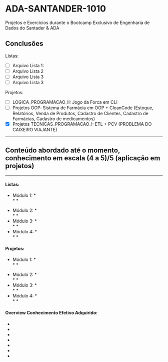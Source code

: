 # ADA-SANTANDER-1010
Projetos e Exercícios durante o Bootcamp Exclusivo de Engenharia de Dados do Santader & ADA


## Conclusões

Listas:
- [ ] Arquivo Lista 1:
- [ ] Arquivo Lista 2
- [ ] Arquivo Lista 3
- [ ] Arquivo Lista 3

Projetos:
- [ ] LOGICA_PROGRAMACAO_II: Jogo da Forca em CLI
- [ ] Projetos OOP: Sistema de Farmácia em OOP + CleanCode (Estoque, Relatórios, Venda de Produtos, Cadastro de Clientes, Cadastro de Farmácias, Cadastro de medicamentos)
- [x] Projetos TECNICAS_PROGRAMACAO_I: ETL + PCV (PROBLEMA DO CAIXEIRO VIAJANTE)
---

## Conteúdo abordado até o momento, conhecimento em escala (4 a 5)/5 (aplicação em projetos)
---

#### Listas:
* Módulo 1:
    *  
    *
    * 
- Módulo 2:
    *  
    *
    * 
- Módulo 3:
    *  
    *
    * 
- Módulo 4:
    *  
    *
    *

#### Projetos:
* Módulo 1:
    *  
    *
    * 
- Módulo 2:
    *  
    *
    * 
- Módulo 3:
    *  
    *
    * 
- Módulo 4:
    *  
    *
    *


#### Overview Conhecimento Efetivo Adquirido:

*
*
*
*
*
*
*